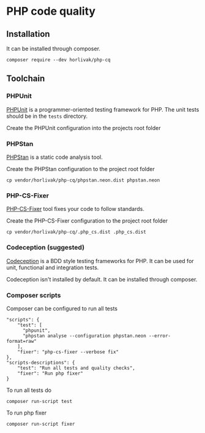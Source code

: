 # PHP code quality

## Installation

It can be installed through composer.

    composer require --dev horlivak/php-cq


## Toolchain

### PHPUnit
[PHPUnit](https://phpunit.de/) is a programmer-oriented testing framework for PHP. The unit tests should be in the
`tests` directory.

Create the PHPUnit configuration into the projects root folder

### PHPStan
[PHPStan](https://github.com/phpstan/phpstan) is a static code analysis tool.

Create the PHPStan configuration to the project root folder

    cp vendor/horlivak/php-cq/phpstan.neon.dist phpstan.neon

### PHP-CS-Fixer
[PHP-CS-Fixer](https://github.com/FriendsOfPHP/PHP-CS-Fixer) tool fixes your code to follow standards.

Create the PHP-CS-Fixer configuration to the project root folder

    cp vendor/horlivak/php-cq/.php_cs.dist .php_cs.dist

### Codeception (suggested)
[Codeception](http://codeception.com/) is a BDD style testing frameworks for PHP. It can be used for unit, functional
and integration tests.

Codeception isn't installed by default. It can be installed through composer.

### Composer scripts
Composer can be configured to run all tests

    "scripts": {
        "test": [
          "phpunit",
          "phpstan analyse --configuration phpstan.neon --error-format=raw"
        ],
        "fixer": "php-cs-fixer --verbose fix"
    },
    "scripts-descriptions": {
        "test": "Run all tests and quality checks",
        "fixer": "Run php fixer"
    }

To run all tests do

    composer run-script test
    
To run php fixer

    composer run-script fixer
